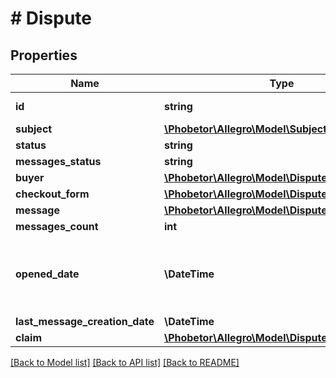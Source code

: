 # # Dispute

## Properties

Name | Type | Description | Notes
------------ | ------------- | ------------- | -------------
**id** | **string** | Identifier of the dispute |
**subject** | [**\Phobetor\Allegro\Model\Subject**](Subject.md) |  |
**status** | **string** |  |
**messages_status** | **string** |  |
**buyer** | [**\Phobetor\Allegro\Model\DisputeUser**](DisputeUser.md) |  |
**checkout_form** | [**\Phobetor\Allegro\Model\DisputeCheckoutForm**](DisputeCheckoutForm.md) |  |
**message** | [**\Phobetor\Allegro\Model\DisputeFirstMessage**](DisputeFirstMessage.md) |  |
**messages_count** | **int** |  |
**opened_date** | **\DateTime** | Recent date when the dispute has been opened or reopened | [optional]
**last_message_creation_date** | **\DateTime** |  |
**claim** | [**\Phobetor\Allegro\Model\DisputeClaim**](DisputeClaim.md) |  | [optional]

[[Back to Model list]](../../README.md#models) [[Back to API list]](../../README.md#endpoints) [[Back to README]](../../README.md)

